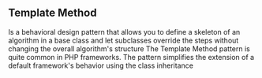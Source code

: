 ## Template Method
Is a behavioral design pattern that allows you to define a
skeleton of an algorithm in a base class and let subclasses
override the steps without changing the overall algorithm's
structure
The Template Method pattern is quite common in PHP
frameworks. 
The pattern simplifies the extension of a default
framework's behavior using the class inheritance